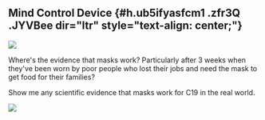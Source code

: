 
Mind Control Device {#h.ub5ifyasfcm1 .zfr3Q .JYVBee dir="ltr" style="text-align: center;"}
-------------------

[![](https://lh4.googleusercontent.com/GZakKfPCSEqIgluPGroMETVFYKyx_bFN9hwOitplqqCxNAa3Q1kyQGF8wb-wqMaTNctrhKcVDuZ1pWeU9btck9XT4oBXF5SzOmfc_WDm0ntTOuIGJWI=w1280)](https://www.google.com/url?q=https%3A%2F%2Fredcap.med.usc.edu%2Fsurveys%2F%3Fs%3DJ7KEL4YTKT&sa=D&sntz=1&usg=AFQjCNGgmJPVlIxKzdq9Pd16K5HC0kstRQ)

Where's the evidence that masks work? Particularly after 3 weeks when
they've been worn by poor people who lost their jobs and need the mask
to get food for their families?

Show me any scientific evidence that masks work for C19 in the real
world.

![](https://lh4.googleusercontent.com/0utynmUbXvoDS8RDZv3QWucGByg7Ry5uhKBZfP2jalrnxIODRH5bQKEmVFOpE_WTnIdVaFEfB3SqQVo6071Kz6a1ruxUhsYxtLEo6flBjF7sS7u-I4o=w1280)
